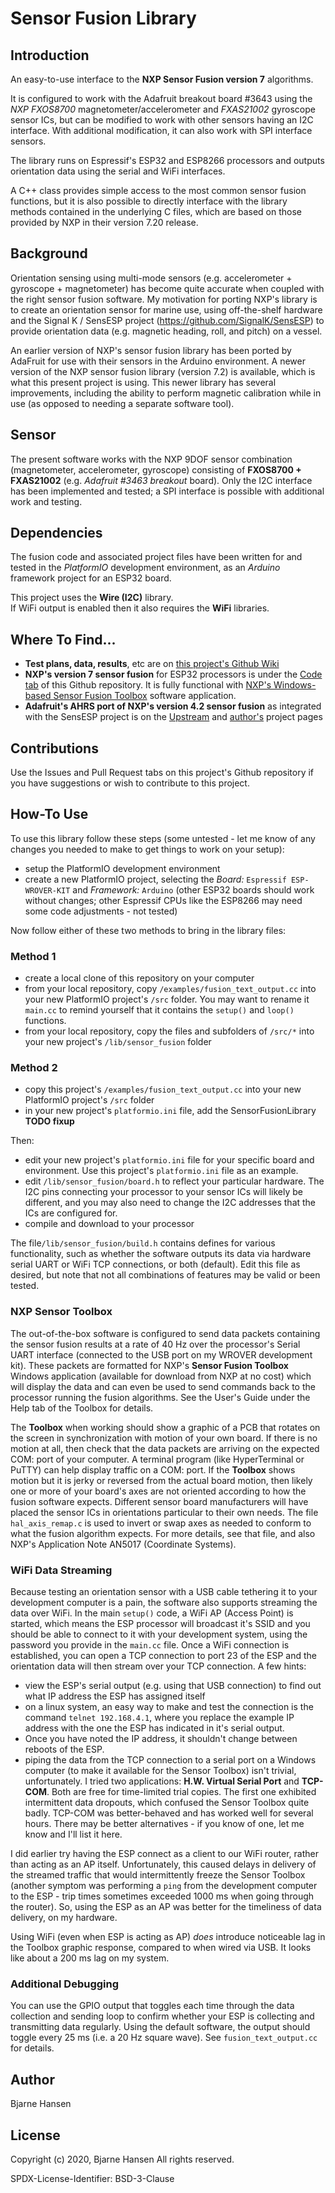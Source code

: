 # Sensor Fusion Library

## Introduction
An easy-to-use interface to the **NXP Sensor Fusion version 7** algorithms.

It is configured to work with the Adafruit breakout board #3643
using the *NXP FXOS8700* magnetometer/accelerometer and *FXAS21002* gyroscope
sensor ICs, but can be modified to work with other sensors having an I2C
interface. With additional modification, it can also work with SPI interface
sensors.

The library runs on Espressif's ESP32 and ESP8266 processors and outputs
orientation data using the serial and WiFi interfaces.

A C++ class provides simple access to the most common sensor fusion
functions, but it is also possible to directly interface with the library
methods contained in the underlying C files, which are based on those provided
by NXP in their version 7.20 release.


## Background
Orientation sensing using multi-mode sensors (e.g. accelerometer + gyroscope + magnetometer) has become quite accurate when coupled with the right sensor fusion software. My motivation for porting NXP's library is to create an orientation sensor for marine use, using off-the-shelf hardware and the Signal K / SensESP project (https://github.com/SignalK/SensESP) to provide orientation data (e.g. magnetic heading, roll, and pitch) on a vessel.

An earlier version of NXP's sensor fusion library has been ported by AdaFruit for use with their sensors in the Arduino environment. A newer version of the NXP sensor fusion library (version 7.2) is available, which is what this present project is using. This newer library has several improvements, including the ability to perform magnetic calibration while in use (as opposed to needing a separate software tool).

## Sensor
The present software works with the NXP 9DOF sensor combination (magnetometer, accelerometer, gyroscope) consisting of **FXOS8700 + FXAS21002** (e.g. *Adafruit #3463 breakout* board). Only the I2C interface has been implemented and tested; a SPI interface is possible with additional work and testing.

## Dependencies
The fusion code and associated project files have been written for and
tested in the *PlatformIO* development environment, as an *Arduino* framework
project for an ESP32 board.

This project uses the **Wire (I2C)** library.  
If WiFi output is enabled then it also requires the **WiFi** libraries.

## Where To Find...
- **Test plans, data, results**, etc are on [this project's Github Wiki](https://github.com/BjarneBitscrambler/OrientationSensorFusion-ESP/wiki)
- **NXP's version 7 sensor fusion** for ESP32 processors is under the [Code tab](https://github.com/BjarneBitscrambler/OrientationSensorFusion-ESP) of this Github repository. It is fully functional with [NXP's Windows-based Sensor Fusion Toolbox](https://www.nxp.com/webapp/sps/download/license.jsp?colCode=SENSORFUSIONREV7) software application. 
- **Adafruit's AHRS port of NXP's version 4.2 sensor fusion** as integrated with the SensESP project is on the [Upstream](https://github.com/SignalK/SensESP) and [author's](https://github.com/BjarneBitscrambler/SensESP) project pages

## Contributions
Use the Issues and Pull Request tabs on this project's Github repository if you have suggestions or wish to contribute to this project.

## How-To Use
To use this library follow these steps (some untested - let me know of any changes you needed to make to get things to work on your setup):
- setup the PlatformIO development environment
- create a new PlatformIO project, selecting the *Board:* `Espressif ESP-WROVER-KIT` and *Framework:* `Arduino` (other ESP32 boards should work without changes; other Espressif CPUs like the ESP8266 may need some code adjustments - not tested)

Now follow either of these two methods to bring in the library files:
### Method 1
- create a local clone of this repository on your computer
- from your local repository, copy `/examples/fusion_text_output.cc` into your new PlatformIO project's `/src` folder. You may want to rename it `main.cc` to remind yourself that it contains the `setup()` and `loop()` functions.
- from your local repository, copy the files and subfolders of `/src/*` into your new project's `/lib/sensor_fusion` folder

### Method 2
- copy this project's `/examples/fusion_text_output.cc` into your new PlatformIO project's `/src` folder
- in your new project's `platformio.ini` file, add the SensorFusionLibrary **TODO fixup**

Then:  
- edit your new project's `platformio.ini` file for your specific board and environment. Use this project's `platformio.ini` file as an example.
- edit `/lib/sensor_fusion/board.h` to reflect your particular hardware. The I2C pins connecting your processor to your sensor ICs will likely be different, and you may also need to change the I2C addresses that the ICs are configured for.
- compile and download to your processor

The file`/lib/sensor_fusion/build.h` contains defines for various functionality, such as whether the software outputs its data via hardware serial UART or WiFi TCP connections, or both (default). Edit this file as desired, but note that not all combinations of features may be valid or been tested.

### NXP Sensor Toolbox
The out-of-the-box software is configured to send data packets containing the sensor fusion results at a rate of 40 Hz over the processor's Serial UART interface (connected to the USB port on my WROVER development kit). These packets are formatted for NXP's **Sensor Fusion Toolbox** Windows application (available for download from NXP at no cost) which will display the data and can even be used to send commands back to the processor running the fusion algorithms. See the User's Guide under the Help tab of the Toolbox for details.

The **Toolbox** when working should show a graphic of a PCB that rotates on the screen in synchronization with motion of your own board. If there is no motion at all, then check that the data packets are arriving on the expected COM: port of your computer. A terminal program (like HyperTerminal or PuTTY) can help display traffic on a COM: port. If the **Toolbox** shows motion but it is jerky or reversed from the actual board motion, then likely one or more of your board's axes are not oriented according to how the fusion software expects. Different sensor board manufacturers will have placed the sensor ICs in orientations particular to their own needs.  The file `hal_axis_remap.c` is used to invert or swap axes as needed to conform to what the fusion algorithm expects. For more details, see that file, and also NXP's Application Note AN5017 (Coordinate Systems).

### WiFi Data Streaming
Because testing an orientation sensor with a USB cable tethering it to your development computer is a pain, the software also supports streaming the data over WiFi. In the main `setup()` code, a WiFi AP (Access Point) is started, which means the ESP processor will broadcast it's SSID and you should be able to connect to it with your development system, using the password you provide in the `main.cc` file. Once a WiFi connection is established, you can open a TCP connection to port 23 of the ESP and the orientation data will then stream over your TCP connection.  A few hints:
- view the ESP's serial output (e.g. using that USB connection) to find out what IP address the ESP has assigned itself
- on a linux system, an easy way to make and test the connection is the command `telnet 192.168.4.1`, where you replace the example IP address with the one the ESP has indicated in it's serial output. 
- Once you have noted the IP address, it shouldn't change between reboots of the ESP.
- piping the data from the TCP connection to a serial port on a Windows computer (to make it available for the Sensor Toolbox) isn't trivial, unfortunately. I tried two applications: **H.W. Virtual Serial Port** and **TCP-COM**.  Both are free for time-limited trial copies. The first one exhibited intermittent data dropouts, which confused the Sensor Toolbox quite badly. TCP-COM was better-behaved and has worked well for several hours. There may be better alternatives - if you know of one, let me know and I'll list it here.

I did earlier try having the ESP connect as a client to our WiFi router, rather than acting as an AP itself. Unfortunately, this caused delays in delivery of the streamed traffic that would intermittently freeze the Sensor Toolbox (another symptom was performing a `ping` from the development computer to the ESP - trip times sometimes exceeded 1000 ms when going through the router).  So, using the ESP as an AP was better for the timeliness of data delivery, on my hardware.

Using WiFi (even when ESP is acting as AP) *does* introduce noticeable lag in the Toolbox graphic response, compared to when wired via USB. It looks like about a 200 ms lag on my system.

### Additional Debugging
You can use the GPIO output that toggles each time through the data collection and sending loop to confirm whether your ESP is collecting and transmitting data regularly. Using the default software, the output should toggle every 25 ms (i.e. a 20 Hz square wave). See `fusion_text_output.cc` for details.

## Author
Bjarne Hansen

## License
Copyright (c) 2020, Bjarne Hansen
All rights reserved.

SPDX-License-Identifier: BSD-3-Clause



